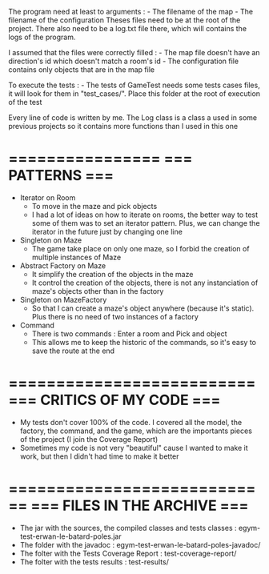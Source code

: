 
The program need at least to arguments : 
	- The filename of the map
	- The filename of the configuration
Theses files need to be at the root of the project.
There also need to be a log.txt file there, which will contains the logs of the program.

I assumed that the files were correctly filled :
	- The map file doesn't have an direction's id which doesn't match a room's id
	- The configuration file contains only objects that are in the map file

To execute the tests : 
	- The tests of GameTest needs some tests cases files, it will look for them in "test_cases/". Place this folder at the root of execution of the test


Every line of code is written by me. The Log class is a class a used in some previous projects so it contains more functions than I used in this one


================
=== PATTERNS ===
================
* Iterator on Room
	+ To move in the maze and pick objects
	+ I had a lot of ideas on how to iterate on rooms, the better way to test some of them was to set an iterator pattern. Plus, we can change the iterator in the future just by changing one line
* Singleton on Maze
	+ The game take place on only one maze, so I forbid the creation of multiple instances of Maze
* Abstract Factory on Maze
	+ It simplify the creation of the objects in the maze
	+ It control the creation of the objects, there is not any instanciation of maze's objects other than in the factory
* Singleton on MazeFactory
	+ So that I can create a maze's object anywhere (because it's static). Plus there is no need of two instances of a factory
* Command
	+ There is two commands : Enter a room and Pick and object
	+ This allows me to keep the historic of the commands, so it's easy to save the route at the end


==========================
=== CRITICS OF MY CODE ===
==========================
* My tests don't cover 100% of the code. I covered all the model, the factory, the command, and the game, which are the importants pieces of the project (I join the Coverage Report)
* Sometimes my code is not very "beautiful" cause I wanted to make it work, but then I didn't had time to make it better


============================
=== FILES IN THE ARCHIVE ===
============================
* The jar with the sources, the compiled classes and tests classes	: egym-test-erwan-le-batard-poles.jar
* The folder with the javadoc 										: egym-test-erwan-le-batard-poles-javadoc/
* The folter with the Tests Coverage Report							: test-coverage-report/
* The folter with the tests results									: test-results/

